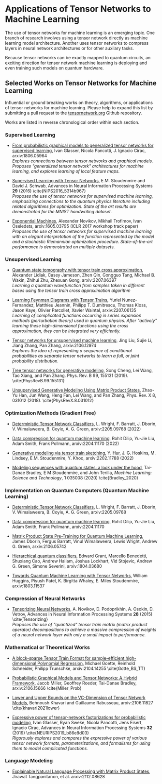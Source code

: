 # Applications of Tensor Networks to Machine Learning

The use of tensor networks for machine learning is an emerging topic. 
One branch of research involves using a tensor network directly as machine 
learning model architecture. Another uses tensor networks to compress layers in neural network
architectures or for other auxilary tasks.

Because tensor networks can be exactly mapped to quantum circuits, an exciting direction
for tensor network machine learning is deploying and even training such models
on quantum hardware.


## Selected Works on Tensor Networks for Machine Learning

Influential or ground breaking works on theory, algorithms, or applications of tensor networks for machine learning.
Please help to expand this list by submitting a pull request to the [tensornetwork.org](https://github.com/tensornetwork/tensornetwork.org) Github repository.

Works are listed in reverse chronological order within each section.

### Supervised Learning

- [From probabilistic graphical models to generalized tensor networks for supervised learning](https://arxiv.org/abs/1806.05964), Ivan Glasser, Nicola Pancotti, J. Ignacio Cirac, arxiv:1806.05964 <br/>
  _Explores connections between tensor networks and graphical models. Proposes "generalized tensor network" architectures for machine learning, and explores learning of local feature maps._

- [Supervised Learning with Tensor Networks](https://proceedings.neurips.cc/paper/2016/file/5314b9674c86e3f9d1ba25ef9bb32895-Paper.pdf), E.M. Stoudenmire and David J. Schwab, Advances in Neural Information Processing Systems **29** (2016) \cite{NIPS2016_5314b967} <br/>
  _Proposes the use of tensor networks for supervised machine learning, emphasizing connections to the quantum physics literature including related algorithms for optimization. State of the art results are demonstrated for the MNIST handwriting dataset._

- [Exponential Machines](https://arxiv.org/abs/1605.03795), Alexander Novikov, Mikhail Trofimov, Ivan Oseledets, arxiv:1605.03795 (ICLR 2017 workshop track paper) <br/>
  _Proposes the use of tensor networks for supervised machine learning with an elegant interpretation of the function represented by the model and a stochastic Riemannian optimization procedure. State-of-the-art performance is demonstrated on multiple datasets._


### Unsupervised Learning

- [Quantum state tomography with tensor train cross approximation](https://arxiv.org/abs/2207.06397), Alexander Lidiak, Casey Jameson, Zhen Qin, Gongguo Tang, Michael B. Wakin, Zhihui Zhu, Zhexuan Gong, arxiv:2207.06397 <br/>
  _Learning a quantum wavefunction from samples taken in different bases using the tensor train cross approximation algorithm_

- [Learning Feynman Diagrams with Tensor Trains](https://arxiv.org/abs/2207.06135), Yuriel Nunez-Fernandez, Matthieu Jeannin, Philipp T. Dumitrescu, Thomas Kloss, Jason Kaye, Olivier Parcollet, Xavier Waintal, arxiv:2207.06135 <br/>
  _Learning of complicated functions occurring in series expansion methods (perturbation theory) used in quantum physics. After "actively" learning these high-dimensional functions using the cross approximation, they can be integrated very efficiently._

- [Tensor networks for unsupervised machine learning](https://arxiv.org/abs/2106.12974), Jing Liu, Sujie Li, Jiang Zhang, Pan Zhang, arxiv:2106.12974 <br/>
  _Explores the idea of representing a sequence of conditional probabilities as separate tensor networks to learn a full, or joint probability distribution._

- [Tree tensor networks for generative modeling](https://journals.aps.org/prb/abstract/10.1103/PhysRevB.99.155131), Song Cheng, Lei Wang, Tao Xiang, and Pan Zhang. Phys. Rev. B 99, 155131 (2019). \cite{PhysRevB.99.155131}

- [Unsupervised Generative Modeling Using Matrix Product States](https://journals.aps.org/prx/abstract/10.1103/PhysRevX.8.031012), Zhao-Yu Han, Jun Wang, Heng Fan, Lei Wang, and Pan Zhang, Phys. Rev. X 8, 031012 (2018). \cite{PhysRevX.8.031012}

### Optimization Methods (Gradient Free)

- [Deterministic Tensor Network Classifiers](https://arxiv.org/abs/2205.09768), L. Wright, F. Barratt, J. Dborin, V. Wimalaweera, B. Coyle, A. G. Green, arxiv:2205.09768 (2022)

- [Data compression for quantum machine learning](https://arxiv.org/abs/2204.11170), Rohit Dilip, Yu-Jie Liu, Adam Smith, Frank Pollmann, arxiv:2204.11170 (2022)

- [Generative modeling via tensor train sketching](https://arxiv.org/abs/2202.11788), Y. Hur, J. G. Hoskins, M. Lindsey, E.M. Stoudenmire, Y. Khoo, arxiv:2202.11788 (2022)

- [Modeling sequences with quantum states: a look under the hood](https://iopscience.iop.org/article/10.1088/2632-2153/ab8731), Tai-Danae Bradley, E M Stoudenmire, and John Terilla, _Machine Learning: Science and Technology_, **1** 035008 (2020) \cite{Bradley_2020}


### Implementation on Quantum Computers (Quantum Machine Learning)

- [Deterministic Tensor Network Classifiers](https://arxiv.org/abs/2205.09768), L. Wright, F. Barratt, J. Dborin, V. Wimalaweera, B. Coyle, A. G. Green, arxiv:2205.09768

- [Data compression for quantum machine learning](https://arxiv.org/abs/2204.11170), Rohit Dilip, Yu-Jie Liu, Adam Smith, Frank Pollmann, arxiv:2204.11170

- [Matrix Product State Pre-Training for Quantum Machine Learning](https://arxiv.org/abs/2106.05742), James Dborin, Fergus Barratt, Vinul Wimalaweera, Lewis Wright, Andrew G. Green, arxiv:2106.05742

- [Hierarchical quantum classifiers](https://arxiv.org/abs/1804.03680), Edward Grant, Marcello Benedetti, Shuxiang Cao, Andrew Hallam, Joshua Lockhart, Vid Stojevic, Andrew G. Green, Simone Severini, arxiv:1804.03680

- [Towards Quantum Machine Learning with Tensor Networks](https://arxiv.org/abs/1803.11537), William Huggins, Piyush Patel, K. Birgitta Whaley, E. Miles Stoudenmire, arxiv:1803.11537


### Compression of Neural Networks

- [Tensorizing Neural Networks](), A. Novikov, D. Podoprikhin, A. Osokin, D. Vetrov, Advances in Neural Information Processing Systems **28** (2015) \cite{Tensorizing} <br/>
  _Proposes the use of "quantized" tensor train matrix (matrix product operator) decompositions to achieve a massive compression of weights of a neural network layer with only a small impact to performance._



### Mathematical or Theoretical Works

- [A block-sparse Tensor Train Format for sample-efficient high-dimensional Polynomial Regression](https://arxiv.org/abs/2104.14255), Michael Goette, Reinhold Schneider, Philipp Trunschke, arxiv:2104.14255 \cite{Gotte_BS_TT}

- [Probabilistic Graphical Models and Tensor Networks: A Hybrid Framework](https://arxiv.org/abs/2106.15666), Jacob Miller, Geoffrey Roeder, Tai-Danae Bradley, arxiv:2106.15666  \cite{Miller_Prob}

- [Lower and Upper Bounds on the VC-Dimension of Tensor Network Models](https://arxiv.org/abs/2106.11827), Behnoush Khavari and Guillaume Rabusseau, arxiv:2106.11827  \cite{khavari2021lower}

- [Expressive power of tensor-network factorizations for probabilistic modeling](https://papers.nips.cc/paper/2019/hash/b86e8d03fe992d1b0e19656875ee557c-Abstract.html), Ivan Glasser, Ryan Sweke, Nicola Pancotti, Jens Eisert, Ignacio Cirac, Advances in Neural Information Processing Systems **32** (2019) \cite{NEURIPS2019_b86e8d03} <br/>
  _Rigorously explores and compares the expressive power of various tensor network formats, parameterizations, and formalisms for using them to model complicated functions._


### Language Modeling

- [Explainable Natural Language Processing with Matrix Product States](https://arxiv.org/abs/2112.08628), Jirawat Tangpanitanon, et al. arxiv:2112.08628


